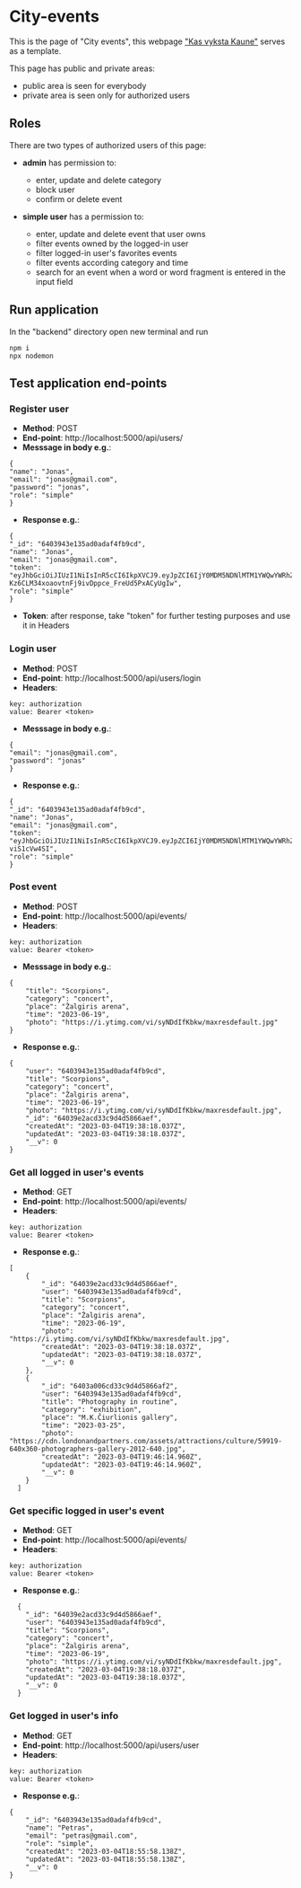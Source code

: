 # City-events

This is the page of "City events", this webpage ["Kas vyksta Kaune"](https://renginiai.kasvyksta.lt/kaunas) serves as a template.

This page has public and private areas:

- public area is seen for everybody
- private area is seen only for authorized users

<!-- ============================================================= -->

## Roles

There are two types of authorized users of this page:

- **admin** has permission to:

  - enter, update and delete category
  - block user
  - confirm or delete event

- **simple user** has a permission to:
  - enter, update and delete event that user owns
  - filter events owned by the logged-in user
  - filter logged-in user's favorites events
  - filter events according category and time
  - search for an event when a word or word fragment is entered in the input field

## Run application

In the "backend" directory open new terminal and run

```
npm i
npx nodemon
```

<!-- ============================================================= -->

## Test application end-points

### Register user

- **Method**: POST
- **End-point**: http://localhost:5000/api/users/
- **Messsage in body e.g.**:

```
{
"name": "Jonas",
"email": "jonas@gmail.com",
"password": "jonas",
"role": "simple"
}
```

- **Response e.g.**:

```
{
"_id": "6403943e135ad0adaf4fb9cd",
"name": "Jonas",
"email": "jonas@gmail.com",
"token": "eyJhbGciOiJIUzI1NiIsInR5cCI6IkpXVCJ9.eyJpZCI6IjY0MDM5NDNlMTM1YWQwYWRhZjRmYjljZCIsImlhdCI6MTY3Nzk1NjE1OCwiZXhwIjoxNjgwNTQ4MTU4fQ.d-Kz6CLM34xoaovtnFj9ivDppce_FreUd5PxACyUgIw",
"role": "simple"
}
```

- **Token**: after response, take "token" for further testing purposes and use it in Headers

<!-- ============================================================= -->

### Login user

- **Method**: POST
- **End-point**: http://localhost:5000/api/users/login
- **Headers**:

```
key: authorization
value: Bearer <token>
```

- **Messsage in body e.g.**:

```
{
"email": "jonas@gmail.com",
"password": "jonas"
}
```

- **Response e.g.**:

```
{
"_id": "6403943e135ad0adaf4fb9cd",
"name": "Jonas",
"email": "jonas@gmail.com",
"token": "eyJhbGciOiJIUzI1NiIsInR5cCI6IkpXVCJ9.eyJpZCI6IjY0MDM5NDNlMTM1YWQwYWRhZjRmYjljZCIsImlhdCI6MTY3Nzk1NjQ2MSwiZXhwIjoxNjgwNTQ4NDYxfQ.esEoMWpAEaR241jJBiJ4Yp0gEi4mD0mA-viS1cVw4SI",
"role": "simple"
}
```

<!-- ============================================================= -->

### Post event

- **Method**: POST
- **End-point**: http://localhost:5000/api/events/
- **Headers**:

```
key: authorization
value: Bearer <token>
```

- **Messsage in body e.g.**:

```
{
    "title": "Scorpions",
    "category": "concert",
    "place": "Žalgiris arena",
    "time": "2023-06-19",
    "photo": "https://i.ytimg.com/vi/syNDdIfKbkw/maxresdefault.jpg"
}
```

- **Response e.g.**:

```
{
    "user": "6403943e135ad0adaf4fb9cd",
    "title": "Scorpions",
    "category": "concert",
    "place": "Žalgiris arena",
    "time": "2023-06-19",
    "photo": "https://i.ytimg.com/vi/syNDdIfKbkw/maxresdefault.jpg",
    "_id": "64039e2acd33c9d4d5866aef",
    "createdAt": "2023-03-04T19:38:18.037Z",
    "updatedAt": "2023-03-04T19:38:18.037Z",
    "__v": 0
}
```

<!-- ============================================================= -->

### Get all logged in user's events

- **Method**: GET
- **End-point**: http://localhost:5000/api/events/
- **Headers**:

```
key: authorization
value: Bearer <token>
```

- **Response e.g.**:

```
[
    {
        "_id": "64039e2acd33c9d4d5866aef",
        "user": "6403943e135ad0adaf4fb9cd",
        "title": "Scorpions",
        "category": "concert",
        "place": "Žalgiris arena",
        "time": "2023-06-19",
        "photo": "https://i.ytimg.com/vi/syNDdIfKbkw/maxresdefault.jpg",
        "createdAt": "2023-03-04T19:38:18.037Z",
        "updatedAt": "2023-03-04T19:38:18.037Z",
        "__v": 0
    },
    {
        "_id": "6403a006cd33c9d4d5866af2",
        "user": "6403943e135ad0adaf4fb9cd",
        "title": "Photography in routine",
        "category": "exhibition",
        "place": "M.K.Čiurlionis gallery",
        "time": "2023-03-25",
        "photo": "https://cdn.londonandpartners.com/assets/attractions/culture/59919-640x360-photographers-gallery-2012-640.jpg",
        "createdAt": "2023-03-04T19:46:14.960Z",
        "updatedAt": "2023-03-04T19:46:14.960Z",
        "__v": 0
    }
  ]
```

<!-- ============================================================= -->

### Get specific logged in user's event

- **Method**: GET
- **End-point**: http://localhost:5000/api/events/<event id>
- **Headers**:

```
key: authorization
value: Bearer <token>
```

- **Response e.g.**:

```
  {
    "_id": "64039e2acd33c9d4d5866aef",
    "user": "6403943e135ad0adaf4fb9cd",
    "title": "Scorpions",
    "category": "concert",
    "place": "Žalgiris arena",
    "time": "2023-06-19",
    "photo": "https://i.ytimg.com/vi/syNDdIfKbkw/maxresdefault.jpg",
    "createdAt": "2023-03-04T19:38:18.037Z",
    "updatedAt": "2023-03-04T19:38:18.037Z",
    "__v": 0
  }
```

<!-- ============================================================= -->

### Get logged in user's info

- **Method**: GET
- **End-point**: http://localhost:5000/api/users/user
- **Headers**:

```
key: authorization
value: Bearer <token>
```

- **Response e.g.**:

```
{
    "_id": "6403943e135ad0adaf4fb9cd",
    "name": "Petras",
    "email": "petras@gmail.com",
    "role": "simple",
    "createdAt": "2023-03-04T18:55:58.138Z",
    "updatedAt": "2023-03-04T18:55:58.138Z",
    "__v": 0
}
```
